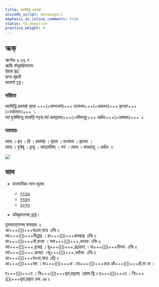 ```yaml
---
title: त्वामिद्धि हवामहे  
unicode_script: devanagari  
emphasis_as_inline_comments: true
status: to_memorize
practice_weight: 0
---   
```


## ऋक्

ऋग्वेदः  ६.४६.१  
ऋषिः  शंयुर्बार्हस्पत्यः  
देवता  इंद्रः  
छन्दः  बृहती  
सायणो [ऽत्र](http://192.155.224.66/stage/rigveda-samhita/describe/rikMandala/006.046.001)।

### संहिता

त्वामिद्धि हवा॑महे सा॒ता +++(=सम्भजने)+++ वाज॑स्य+++(=अन्नस्य)+++ का॒रवः॑+++(=स्तोतारः)+++ ।  
त्वां वृ॒त्रेष्वि॑न्द्र॒ सत्प॑तिं॒ नर॒स् त्वां काष्ठा॒स्व्+++(=सीमासु)+++ अर्व॑तः+++(=अश्वतः)+++ ॥

### पदपाठः

त्वाम् । इत् । हि । हवा॑महे । सा॒ता । वाज॑स्य । का॒रवः॑ ।  
त्वाम् । वृ॒त्रेषु॑ । इ॒न्द्र॒ । सत्ऽप॑तिम् । नरः॑ । त्वाम् । काष्ठा॑सु । अर्व॑तः ॥

![](../../images/Indra-kills-vRtra-snake-with-vajra.jpg)


## साम

- पारम्परिक-गान-मूलम् 
  - [१९३७](https://archive.org/stream/sAmaveda-jaiminIya-paravastu-paramparA-docs/sAmaveda-paravastu-1937#page/n55/mode/1up)
  - [१९७५](https://archive.org/stream/sAmaveda-jaiminIya-paravastu-paramparA-docs/sAmaveda-paravastu-1975#page/n51/mode/2up)
  - [२०१५](https://archive.org/stream/sAmaveda-jaiminIya-paravastu-paramparA-docs/proxaNa-sAmAni#page/n3/mode/2up)
  
- कौथुमगानम् [अत्र](https://archive.org/details/SamaVedaSanhitaWithSayanabhashyaVolume2SatyavrataSamasrami1876bis_201804/page/n419)।

<div class="audioEmbed"  caption="रामानुजार्यः 1974 " src="https://archive
.org/download/jaiminIya-sAma-gAna-paravastu-tradition-rAmAnuja/tvAm-iddhi.mp3"></div>
<div class="audioEmbed"  caption="गोपालार्यः 2015  " src="https://archive
.org/download/jaiminIya-sAma-gAna-paravastu-tradition-gopAla-2015/tvAm-iddhi.mp3"></div>



पुरस्ताद्गानम् सप्तहम् ॥  
आ+++([])+++यंoवा,याउ ॥त्रिः॥  
त्वा+++([])+++मिद्धाइ । हा+++([])+++वामहाइ ॥त्रिः॥  
सा+++([])+++तौ,वाजा । स्या+++([])+++,कारवः ॥त्रिः॥  
त्वां+++([])+++,वृत्राइ । षू+++([])+++,इंद्रसात् । पा+++([])+++तिंनरः ॥त्रिः॥  
त्वां+++([])+++,काष्टा ।सू+++([])+++,अर्वताः ॥त्रिः॥  
आ+++([])+++यं०वा,याउ ॥द्विः॥  
आ+++([])+++यम् । वा+++([])+++अ ।या+++([])+++अअ औ+++([])+++हो,वा अ ।

ए+++([])+++ए । त्रि+++([])+++वृतं,प्रवृतम् ॥एवम् द्विः॥
ए+++([])+++ए । त्रि+++([])+++वृतं,प्रवृता अम् ॥७॥